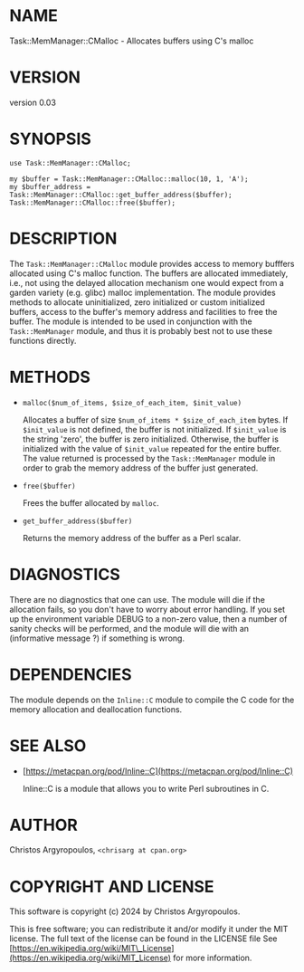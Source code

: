 # NAME

Task::MemManager::CMalloc - Allocates buffers using C's malloc

# VERSION

version 0.03

# SYNOPSIS

    use Task::MemManager::CMalloc;

    my $buffer = Task::MemManager::CMalloc::malloc(10, 1, 'A');
    my $buffer_address = Task::MemManager::CMalloc::get_buffer_address($buffer);
    Task::MemManager::CMalloc::free($buffer);

# DESCRIPTION

The `Task::MemManager::CMalloc` module provides access to memory bufffers
allocated using C's malloc function. The buffers are allocated immediately,
i.e., not using the delayed allocation mechanism one would expect from a
garden variety (e.g. glibc) malloc implementation. The module provides
methods to allocate uninitialized, zero initialized or custom initialized
buffers, access to the buffer's memory address and facilities to free the
buffer. The module is intended to be used in conjunction with the
`Task::MemManager` module, and thus it is probably best not to use these
functions directly. 

# METHODS

- `malloc($num_of_items, $size_of_each_item, $init_value)`

    Allocates a buffer of size `$num_of_items * $size_of_each_item` bytes. If
    `$init_value` is not defined, the buffer is not initialized. If `$init_value`
    is the string 'zero', the buffer is zero initialized. Otherwise, the buffer is
    initialized with the value of `$init_value` repeated for the entire buffer.
    The value returned is processed by the `Task::MemManager` module in order to
    grab the memory address of the buffer just generated.

- `free($buffer)`

    Frees the buffer allocated by `malloc`.

- `get_buffer_address($buffer)`

    Returns the memory address of the buffer as a Perl scalar.

# DIAGNOSTICS

There are no diagnostics that one can use. The module will die if the
allocation fails, so you don't have to worry about error handling. 
If you set up the environment variable DEBUG to a non-zero value, then
a number of sanity checks will be performed, and the module will die
with an (informative message ?) if something is wrong.

# DEPENDENCIES

The module depends on the `Inline::C` module to compile the C code for 
the memory allocation and deallocation functions.

# SEE ALSO

- [https://metacpan.org/pod/Inline::C](https://metacpan.org/pod/Inline::C)

    Inline::C is a module that allows you to write Perl subroutines in C. 

# AUTHOR

Christos Argyropoulos, `<chrisarg at cpan.org>`

# COPYRIGHT AND LICENSE

This software is copyright (c) 2024 by Christos Argyropoulos.

This is free software; you can redistribute it and/or modify it under the
MIT license. The full text of the license can be found in the LICENSE file
See [https://en.wikipedia.org/wiki/MIT\_License](https://en.wikipedia.org/wiki/MIT_License) for more information.

